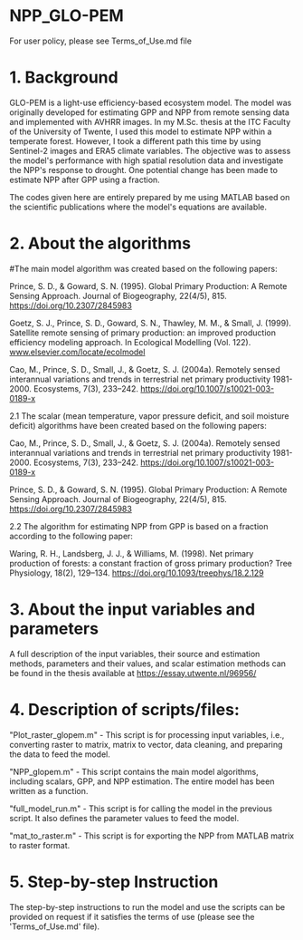 # NPP_GLO-PEM

For user policy, please see Terms_of_Use.md file

# 1. Background

GLO-PEM is a light-use efficiency-based ecosystem model. The model was originally developed for estimating GPP and NPP from remote sensing data and implemented with AVHRR images. In my M.Sc. thesis at the ITC Faculty of the University of Twente, I used this model to estimate NPP within a temperate forest. However, I took a different path this time by using Sentinel-2 images and ERA5 climate variables. The objective was to assess the model's performance with high spatial resolution data and investigate the NPP's response to drought. One potential change has been made to estimate NPP after GPP using a fraction.

The codes given here are entirely prepared by me using MATLAB based on the scientific publications where the model's equations are available.

# 2. About the algorithms

#The main model algorithm was created based on the following papers:

Prince, S. D., & Goward, S. N. (1995). Global Primary Production: A Remote Sensing Approach. Journal of Biogeography, 22(4/5), 815. https://doi.org/10.2307/2845983

Goetz, S. J., Prince, S. D., Goward, S. N., Thawley, M. M., & Small, J. (1999). Satellite remote sensing of primary production: an improved production efficiency modeling approach. In Ecological Modelling (Vol. 122). www.elsevier.com/locate/ecolmodel

Cao, M., Prince, S. D., Small, J., & Goetz, S. J. (2004a). Remotely sensed interannual variations and trends in terrestrial net primary productivity 1981-2000. Ecosystems, 7(3), 233–242. https://doi.org/10.1007/s10021-003-0189-x

2.1 The scalar (mean temperature, vapor pressure deficit, and soil moisture deficit) algorithms have been created based on the following papers:

Cao, M., Prince, S. D., Small, J., & Goetz, S. J. (2004a). Remotely sensed interannual variations and trends in terrestrial net primary productivity 1981-2000. Ecosystems, 7(3), 233–242. https://doi.org/10.1007/s10021-003-0189-x

Prince, S. D., & Goward, S. N. (1995). Global Primary Production: A Remote Sensing Approach. Journal of Biogeography, 22(4/5), 815. https://doi.org/10.2307/2845983

2.2 The algorithm for estimating NPP from GPP is based on a fraction according to the following paper:

Waring, R. H., Landsberg, J. J., & Williams, M. (1998). Net primary production of forests: a constant fraction of gross primary production? Tree Physiology, 18(2), 129–134. https://doi.org/10.1093/treephys/18.2.129

# 3. About the input variables and parameters

A full description of the input variables, their source and estimation methods, parameters and their values, and scalar estimation methods can be found in the thesis available at https://essay.utwente.nl/96956/

# 4. Description of scripts/files:

"Plot_raster_glopem.m" - This script is for processing input variables, i.e., converting raster to matrix, matrix to vector, data cleaning, and preparing the data to feed the model.

"NPP_glopem.m" - This script contains the main model algorithms, including scalars, GPP, and NPP estimation. The entire model has been written as a function.

"full_model_run.m" - This script is for calling the model in the previous script. It also defines the parameter values to feed the model.

"mat_to_raster.m" - This script is for exporting the NPP from MATLAB matrix to raster format.

# 5. Step-by-step Instruction

The step-by-step instructions to run the model and use the scripts can be provided on request if it satisfies the terms of use (please see the 'Terms_of_Use.md' file).

